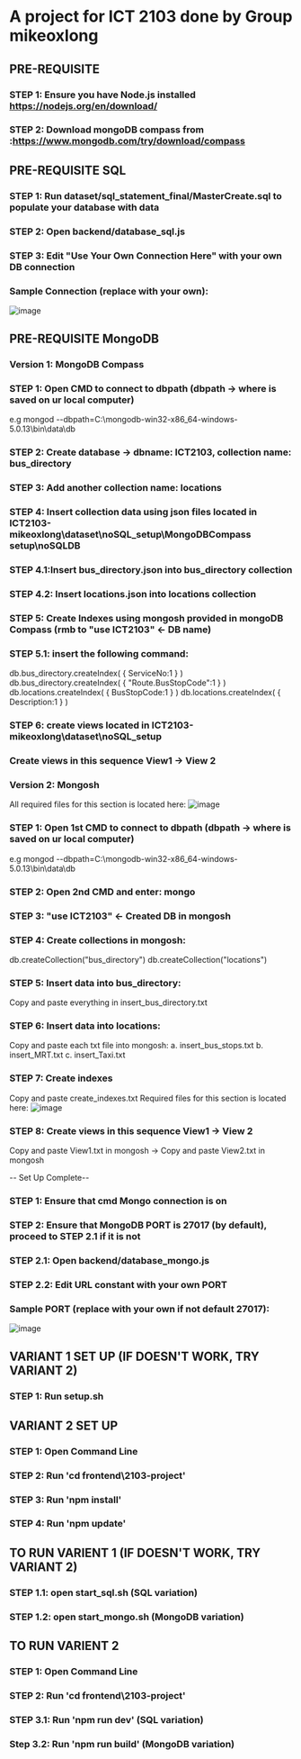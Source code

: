 # A project for ICT 2103 done by Group mikeoxlong

## PRE-REQUISITE
### STEP 1: Ensure you have Node.js installed https://nodejs.org/en/download/
### STEP 2: Download mongoDB compass from :https://www.mongodb.com/try/download/compass

## PRE-REQUISITE SQL
### STEP 1: Run dataset/sql_statement_final/MasterCreate.sql to populate your database with data
### STEP 2: Open backend/database_sql.js
### STEP 3: Edit "Use Your Own Connection Here" with your own DB connection

### Sample Connection (replace with your own):
![image](https://user-images.githubusercontent.com/93301912/204802911-1227507a-2525-422f-a4f4-9b9babf33690.png)

## PRE-REQUISITE MongoDB
### Version 1: MongoDB Compass
### STEP 1: Open CMD to connect to dbpath (dbpath -> where is saved on ur local computer)
e.g mongod --dbpath=C:\mongodb-win32-x86_64-windows-5.0.13\bin\data\db
### STEP 2: Create database -> dbname: ICT2103, collection name: bus_directory
### STEP 3: Add another collection name: locations
### STEP 4: Insert collection data using json files located in ICT2103-mikeoxlong\dataset\noSQL_setup\MongoDBCompass setup\noSQLDB
### STEP 4.1:Insert bus_directory.json into bus_directory collection
### STEP 4.2: Insert locations.json into locations collection
### STEP 5: Create Indexes using mongosh provided in mongoDB Compass (rmb to "use ICT2103" <- DB name)
### STEP 5.1: insert the following command:
db.bus_directory.createIndex( { ServiceNo:1 } )
db.bus_directory.createIndex( { "Route.BusStopCode":1 } )
db.locations.createIndex( { BusStopCode:1 } )
db.locations.createIndex( { Description:1 } )
### STEP 6: create views located in ICT2103-mikeoxlong\dataset\noSQL_setup
### Create views in this sequence View1 -> View 2

### Version 2: Mongosh
All required files for this section is located here:
![image](https://user-images.githubusercontent.com/90229655/204809777-f886dfff-f049-416d-bf21-306fd569ee92.png)
### STEP 1: Open 1st CMD to connect to dbpath (dbpath -> where is saved on ur local computer)
e.g mongod --dbpath=C:\mongodb-win32-x86_64-windows-5.0.13\bin\data\db
### STEP 2: Open 2nd CMD and enter: mongo
### STEP 3: "use ICT2103" <- Created DB in mongosh
### STEP 4: Create collections in mongosh:
db.createCollection("bus_directory")
db.createCollection("locations")
### STEP 5: Insert data into bus_directory:
Copy and paste everything in insert_bus_directory.txt
### STEP 6: Insert data into locations:
Copy and paste each txt file into mongosh:
a. insert_bus_stops.txt
b. insert_MRT.txt
c. insert_Taxi.txt
### STEP 7: Create indexes
Copy and paste create_indexes.txt
Required files for this section is located here:
![image](https://user-images.githubusercontent.com/90229655/204810759-cc617edd-d7f8-4077-b52b-359cd49c0564.png)
### STEP 8: Create views in this sequence View1 -> View 2
Copy and paste View1.txt in mongosh -> Copy and paste View2.txt in mongosh

-- Set Up Complete--
### STEP 1: Ensure that cmd Mongo connection is on
### STEP 2: Ensure that MongoDB PORT is 27017 (by default), proceed to STEP 2.1 if it is not
### STEP 2.1: Open backend/database_mongo.js
### STEP 2.2: Edit URL constant with your own PORT

### Sample PORT (replace with your own if not default 27017):
![image](https://user-images.githubusercontent.com/93301912/204803713-06a2283f-170f-466e-b123-a5a6a8889159.png)


## VARIANT 1 SET UP (IF DOESN'T WORK, TRY VARIANT 2)
### STEP 1: Run setup.sh

## VARIANT 2 SET UP
### STEP 1: Open Command Line
### STEP 2: Run 'cd frontend\2103-project'
### STEP 3: Run 'npm install'
### STEP 4: Run 'npm update'

## TO RUN VARIENT 1 (IF DOESN'T WORK, TRY VARIANT 2)
### STEP 1.1: open start_sql.sh (SQL variation)
### STEP 1.2: open start_mongo.sh (MongoDB variation)

## TO RUN VARIENT 2
### STEP 1: Open Command Line
### STEP 2: Run 'cd frontend\2103-project'
### STEP 3.1: Run 'npm run dev' (SQL variation)
### Step 3.2: Run 'npm run build' (MongoDB variation)


